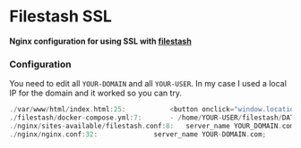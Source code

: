 # Filestash SSL
**Nginx configuration for using SSL with [filestash](https://www.filestash.app/)**

### Configuration
You need to edit all `YOUR-DOMAIN` and all `YOUR-USER`. In my case I used a local IP for the domain and it worked so you can try.
```c
./var/www/html/index.html:25:			<button onclick="window.location='https://YOUR-DOMAIN.com/'">Go to filestash</button>
./filestash/docker-compose.yml:7:		- /home/YOUR-USER/filestash/DATA:/app/data/state
./nginx/sites-available/filestash.conf:8:	server_name YOUR_DOMAIN.com;
./nginx/nginx.conf:32:				server_name YOUR-DOMAIN.com;
```
